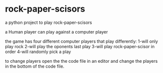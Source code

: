 # rock-paper-scisors

a python project to play rock-paper-scisors

a Human player can play against a computer player

the game has four different computer players that play differently:
1-will only play rock
2-will play the oponents last play
3-will play rock-paper-scisor in order
4-will randomly pick a play

to change players open the the code file in an editor and change the players in the bottom of the code file.
